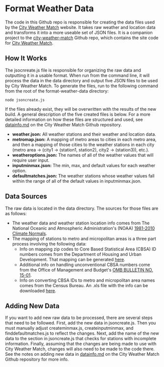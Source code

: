 # Format Weather Data

The code in this Github repo is responsible for creating the data files used by the [City Weather Match](http://www.cityweathermatch.com) website. It takes raw weather and location data and transforms it into a more useable set of JSON files. It is a companion project to the [city-weather-match](https://github.com/mjbuckley/city-weather-match) Github repo, which contains the site code for [City Weather Match](http://www.cityweathermatch.com).


## How It Works

The jsocnreate.js file is responsible for organizing the raw data and outputting it in a usable format. When run from the command line, it will process the data in the data directory and output five JSON files to be used by City Weather Match. To generate the files, run to the following command from the root of the format-weather-data directory:

```
node jsoncreate.js
```

If the files already exist, they will be overwritten with the results of the new build. A general description of the five created files is below. For a more detailed information on how these files are structured and used, see [datainfo.md](https://github.com/mjbuckley/city-weather-match/datainfo.md) on the City Weather Match Github repository.

- **weather.json:** All weather stations and their weather and location data.
- **metromap.json:** A mapping of metro areas to cities in each metro area, and then a mapping of those cities to the weather stations in each city (metro area -> (city1 -> (station1, station2), city2 -> (station3)), etc.).
- **weatheroptions.json:** The names of all of the weather values that will require user input.
- **inputminmax.json:** The min, max, and default values for each weather option.
- **defaultmatches.json:** The weather stations whose weather values fall within the range of all of the default values in inputminmax.json.


## Data Sources

The raw data is located in the data directory. The sources for those files are as follows:

- The weather data and weather station location info comes from The National Oceanic and Atmospheric Administration's (NOAA) [1981-2010 Climate Normals](https://www.ncdc.noaa.gov/data-access/land-based-station-data/land-based-datasets/climate-normals/1981-2010-normals-data).
- The mapping of stations to metro and micropolitan areas is a three part process involving the following data:
  - Info on mapping zip codes to Core Based Statistical Area (CBSA) ID numbers comes from the Department of Housing and Urban Development. That mapping can be generated [here](https://www.huduser.gov/portal/datasets/usps_crosswalk.html).
  - Additional info on handling unconventional CBSA numbers come from the Office of Management and Budget's [OMB BULLETIN NO. 15-01](https://obamawhitehouse.archives.gov/sites/default/files/omb/bulletins/2015/15-01.pdf).
  - Info on converting CBSA IDs to metro and micropolitan area names comes from the Census Bureau. An .xls file with the info can be downloaded [here](https://www2.census.gov/programs-surveys/metro-micro/geographies/reference-files/2015/delineation-files/list1.xls).


## Adding New Data

If you want to add new raw data to be processed, there are several steps that need to be followed. First, add the new data in jsoncreate.js. Then you must manually adjust createminmax.js, createinputminmax, and finddefaultmatches.js to reflect the changes. Next, add the name of the new data to the section in jsoncreate.js that checks for stations with incomplete information. Finally, assuming that the changes are being made to use with City Weather Match, changes will also need to be made to the code there. See the notes on adding new data in [datainfo.md](https://github.com/mjbuckley/city-weather-match/datainfo.md) on the City Weather Match Github repository for more info.
